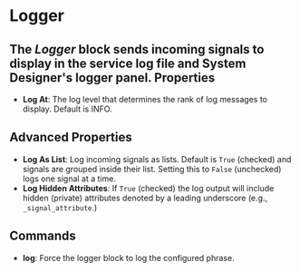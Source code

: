 Logger
======
The _Logger_ block sends incoming signals to display in the service log file and System Designer's logger panel.
Properties
---
- **Log At**: The log level that determines the rank of log messages to display. Default is INFO.

Advanced Properties
---
- **Log As List**: Log incoming signals as lists. Default is `True` (checked) and signals are grouped inside their list. Setting this to `False` (unchecked) logs one signal at a time.
- **Log Hidden Attributes**: If `True` (checked) the log output will include hidden (private) attributes denoted by a leading underscore (e.g., `_signal_attribute`.)

Commands
---
- **log**: Force the logger block to log the configured phrase.

